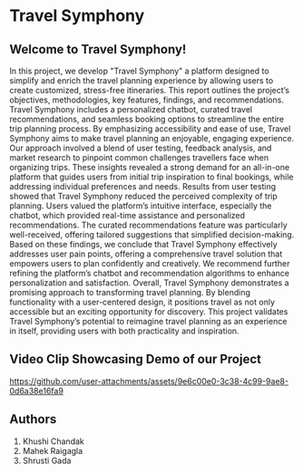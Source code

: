 
# Travel Symphony
## Welcome to Travel Symphony!

In this project, we develop "Travel Symphony" a platform designed to simplify and enrich the travel planning experience by allowing users to create customized, stress-free itineraries. This report outlines the project’s objectives, methodologies, key features, findings, and recommendations. Travel Symphony includes a personalized chatbot, curated travel recommendations, and seamless booking options to streamline the entire trip planning process. By emphasizing accessibility and ease of use, Travel Symphony aims to make travel planning an enjoyable, engaging experience.
Our approach involved a blend of user testing, feedback analysis, and market research to pinpoint common challenges travellers face when organizing trips. These insights revealed a strong demand for an all-in-one platform that guides users from initial trip inspiration to final bookings, while addressing individual preferences and needs.
Results from user testing showed that Travel Symphony reduced the perceived complexity of trip planning. Users valued the platform’s intuitive interface, especially the chatbot, which provided real-time assistance and personalized recommendations. The curated recommendations feature was particularly well-received, offering tailored suggestions that simplified decision-making.
Based on these findings, we conclude that Travel Symphony effectively addresses user pain points, offering a comprehensive travel solution that empowers users to plan confidently and creatively. We recommend further refining the platform’s chatbot and recommendation algorithms to enhance personalization and satisfaction.
Overall, Travel Symphony demonstrates a promising approach to transforming travel planning. By blending functionality with a user-centered design, it positions travel as not only accessible but an exciting opportunity for discovery. This project validates Travel Symphony’s potential to reimagine travel planning as an experience in itself, providing users with both practicality and inspiration.

## Video Clip Showcasing Demo of our Project

https://github.com/user-attachments/assets/9e6c00e0-3c38-4c99-9ae8-0d6a38e16fa9

## Authors
1) Khushi Chandak
2) Mahek Raigagla
3) Shrusti Gada 
